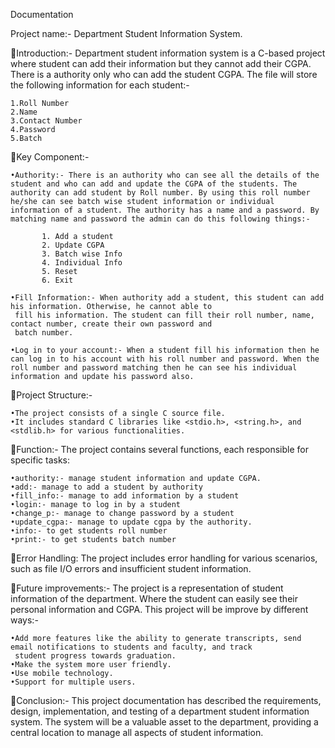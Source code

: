 
Documentation

Project name:- Department Student Information System.

Introduction:- Department student information system is a C-based project where student can add their information but they cannot add their CGPA. There is a authority only who can add the student CGPA.
The file will store the following information for each student:-

    1.Roll Number
    2.Name 
    3.Contact Number
    4.Password
    5.Batch

Key Component:-

    •Authority:- There is an authority who can see all the details of the student and who can add and update the CGPA of the students. The authority can add student by Roll number. By using this roll number he/she can see batch wise student information or individual information of a student. The authority has a name and a password. By matching name and password the admin can do this following things:-

           1. Add a student
           2. Update CGPA
           3. Batch wise Info
           4. Individual Info
           5. Reset
           6. Exit

    •Fill Information:- When authority add a student, this student can add his information. Otherwise, he cannot able to 
     fill his information. The student can fill their roll number, name, contact number, create their own password and  
     batch number.

    •Log in to your account:- When a student fill his information then he can log in to his account with his roll number and password. When the roll number and password matching then he can see his individual information and update his password also.

Project Structure:-

    •The project consists of a single C source file.
    •It includes standard C libraries like <stdio.h>, <string.h>, and <stdlib.h> for various functionalities.

Function:- The project contains several functions, each responsible for specific tasks:

    •authority:- manage student information and update CGPA.
    •add:- manage to add a student by authority
    •fill_info:- manage to add information by a student
    •login:- manage to log in by a student
    •change_p:- manage to change password by a student
    •update_cgpa:- manage to update cgpa by the authority.
    •info:- to get students roll number
    •print:- to get students batch number

Error Handling:
The project includes error handling for various scenarios, such as file I/O errors and insufficient student information.

Future improvements:- The project is a representation of student information of the department. Where the student can easily see their personal information and CGPA. This project will be improve by different ways:-

    •Add more features like the ability to generate transcripts, send email notifications to students and faculty, and track 
     student progress towards graduation.
    •Make the system more user friendly.
    •Use mobile technology.
    •Support for multiple users.

Conclusion:- This project documentation has described the requirements, design, implementation, and testing of a department student information system. The system will be a valuable asset to the department, providing a central location to manage all aspects of student information.


